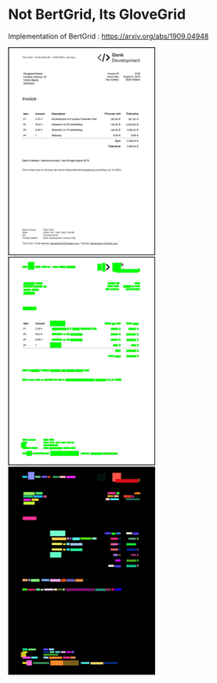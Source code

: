 # Not BertGrid, Its GloveGrid
Implementation of BertGrid : https://arxiv.org/abs/1909.04948 


<p float="left">
  <img src="/images/invoice.jpg" width="300" />
  <img src="/images/invoice_bb.jpg" width="300" /> 
  <img src="/images/invoice_bergrid.jpg" width="300" />
</p>
